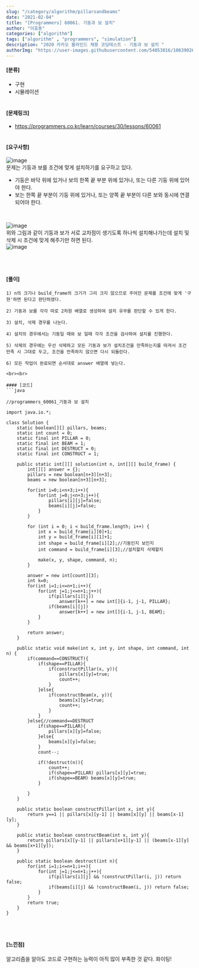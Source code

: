 ```yaml
---
slug: "/category/algorithm/pillarsandbeams"
date: "2021-02-04"
title: "[Programmers] 60061. 기둥과 보 설치"
author: "이효동"
categories: ["algorithm"]
tags: ["algorithm" , "programmers", "simulation"]
description: "2020 카카오 블라인드 채용 코딩테스트 - 기둥과 보 설치 "
authorImg: "https://user-images.githubusercontent.com/54053016/106390261-d4693200-642a-11eb-8ac8-eb8203cf74b9.png"
---
```



#### [분류]
- 구현
- 시뮬레이션
<br><br>

#### [문제링크]
- https://programmers.co.kr/learn/courses/30/lessons/60061
<br><br>


#### [요구사항]
![image](https://user-images.githubusercontent.com/54053016/106916633-bd884f80-674a-11eb-86b5-aef584878448.png)
<br>
문제는 기둥과 보를 조건에 맞게 설치하기를 요구하고 있다.
- 기둥은 바닥 위에 있거나 보의 한쪽 끝 부분 위에 있거나, 또는 다른 기둥 위에 있어야 한다.
- 보는 한쪽 끝 부분이 기둥 위에 있거나, 또는 양쪽 끝 부분이 다른 보와 동시에 연결되어야 한다.
<br>

![image](https://user-images.githubusercontent.com/54053016/106917014-2d96d580-674b-11eb-85a5-e67f9ccfd853.png)
<br>
위와 그림과 같이 기둥과 보가 서로 교차점이 생기도록 하나씩 설치해나가는데 설치 및 삭제 시 조건에 맞게 해주기만 하면 된다.
<br>
![image](https://user-images.githubusercontent.com/54053016/106917253-6d5dbd00-674b-11eb-8c61-19dd5597ca67.png)

<br><br>

#### [풀이]
```
1) n의 크기나 build_frame의 크기가 그리 크지 않으므로 주어진 문제를 조건에 맞게 '구현'하면 된다고 판단하였다.

2) 기둥과 보를 각각 따로 2차원 배열로 생성하여 설치 유무를 판단할 수 있게 한다.

3) 설치, 삭제 경우를 나눈다.

4) 설치의 경우에서는 기둥일 때와 보 일때 각각 조건을 검사하여 설치를 진행한다.

5) 삭제의 경우에는 우선 삭제하고 모든 기둥과 보가 설치조건을 만족하는지를 따져서 조건 만족 시 그대로 두고, 조건을 만족하지 않으면 다시 되돌린다.

6) 모든 작업이 완료되면 순서대로 answer 배열에 넣는다.

<br><br>

#### [코드]
```java

//programmers_60061_기둥과 보 설치

import java.io.*;

class Solution {
    static boolean[][] pillars, beams;
    static int count = 0;
    static final int PILLAR = 0;
    static final int BEAM = 1;
    static final int DESTRUCT = 0;
    static final int CONSTRUCT = 1;
    
    public static int[][] solution(int n, int[][] build_frame) {
        int[][] answer = {};
        pillars = new boolean[n+3][n+3];
        beams = new boolean[n+3][n+3];

        for(int i=0;i<n+3;i++){
            for(int j=0;j<n+3;j++){
                pillars[i][j]=false;
                beams[i][j]=false;
            }
        }

        for (int i = 0; i < build_frame.length; i++) {
            int x = build_frame[i][0]+1;
            int y = build_frame[i][1]+1;
            int shape = build_frame[i][2];//기둥인지 보인지
            int command = build_frame[i][3];//설치할지 삭제할지

            make(x, y, shape, command, n);
        }

        answer = new int[count][3];
        int k=0;
        for(int i=1;i<=n+1;i++){
            for(int j=1;j<=n+1;j++){
                if(pillars[i][j])
                    answer[k++] = new int[]{i-1, j-1, PILLAR};
                if(beams[i][j])
                    answer[k++] = new int[]{i-1, j-1, BEAM};
            }
        }

        return answer;
    }

    public static void make(int x, int y, int shape, int command, int n) {
        if(command==CONSTRUCT){
            if(shape==PILLAR){
                if(constructPillar(x, y)){
                    pillars[x][y]=true;
                    count++;
                }
            }else{
                if(constructBeam(x, y)){
                    beams[x][y]=true;
                    count++;
                }
            }
        }else{//command==DESTRUCT
            if(shape==PILLAR){
                pillars[x][y]=false;
            }else{
                beams[x][y]=false;
            }
            count--;

            if(!destruct(n)){
                count++;
                if(shape==PILLAR) pillars[x][y]=true;
                if(shape==BEAM) beams[x][y]=true;
            }

        }
    }

    public static boolean constructPillar(int x, int y){
        return y==1 || pillars[x][y-1] || beams[x][y] || beams[x-1][y];
    }

    public static boolean constructBeam(int x, int y){
        return pillars[x][y-1] || pillars[x+1][y-1] || (beams[x-1][y] && beams[x+1][y]);
    }

    public static boolean destruct(int n){
        for(int i=1;i<=n+1;i++){
            for(int j=1;j<=n+1;j++){
                if(pillars[i][j] && !constructPillar(i, j)) return false;
                if(beams[i][j] && !constructBeam(i, j)) return false;
            }
        }
        return true;
    }
}
```
<br><br>

#### [느낀점]
알고리즘을 알아도 코드로 구현하는 능력이 아직 많이 부족한 것 같다. 화이팅!

